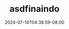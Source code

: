 --- 
title: "asdfinaindo"
description: "nonton bokep asdfinaindo twitter full new"
date: 2024-07-14T04:38:59-08:00
file_code: "i0lc53zjmyy5"
draft: false
cover: "egi9pue097bpt146.jpg"
tags: ["asdfinaindo", "bokep-indo", "bokep-viral", "bokep-ig"]
length: 2368
fld_id: "1483165"
foldername: "Asd indo 1"
categories: ["Asd indo 1"]
views: 0
---
